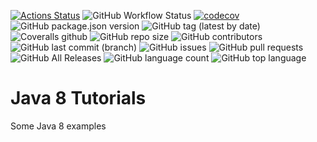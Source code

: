 [![Actions Status](https://github.com/danielso2007/somejava8examples/workflows/JavaCI/badge.svg)](https://github.com/danielso2007/somejava8examples/actions)
![GitHub Workflow Status](https://img.shields.io/github/workflow/status/danielso2007/somejava8examples/JavaCI)
[![codecov](https://codecov.io/gh/danielso2007/somejava8examples/branch/master/graph/badge.svg)](https://codecov.io/gh/danielso2007/somejava8examples)
![GitHub package.json version](https://img.shields.io/github/package-json/v/danielso2007/somejava8examples)
![GitHub tag (latest by date)](https://img.shields.io/github/v/tag/danielso2007/somejava8examples)
![Coveralls github](https://img.shields.io/coveralls/github/danielso2007/somejava8examples)
![GitHub repo size](https://img.shields.io/github/repo-size/danielso2007/somejava8examples)
![GitHub contributors](https://img.shields.io/github/contributors/danielso2007/somejava8examples)
![GitHub last commit (branch)](https://img.shields.io/github/last-commit/danielso2007/somejava8examples/master)
![GitHub issues](https://img.shields.io/github/issues/danielso2007/somejava8examples)
![GitHub pull requests](https://img.shields.io/github/issues-pr/danielso2007/somejava8examples)
![GitHub All Releases](https://img.shields.io/github/downloads/danielso2007/somejava8examples/total)
![GitHub language count](https://img.shields.io/github/languages/count/danielso2007/somejava8examples)
![GitHub top language](https://img.shields.io/github/languages/top/danielso2007/somejava8examples)

# Java 8 Tutorials

Some Java 8 examples